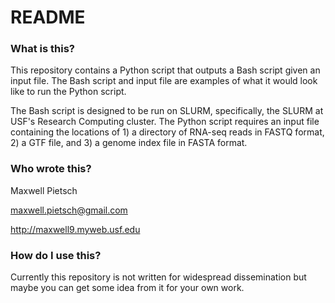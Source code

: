 # README #

### What is this? ###
This repository contains a Python script that outputs a Bash script given an input file. The Bash script and input file are examples of what it would look like to run the Python script.

The Bash script is designed to be run on SLURM, specifically, the SLURM at USF's Research Computing cluster. The Python script requires an input file containing the locations of 1) a directory of RNA-seq reads in FASTQ format, 2) a GTF file, and 3) a genome index file in FASTA format.

### Who wrote this? ###
Maxwell Pietsch

maxwell.pietsch@gmail.com

http://maxwell9.myweb.usf.edu

### How do I use this? ###
Currently this repository is not written for widespread dissemination but maybe you can get some idea from it for your own work.